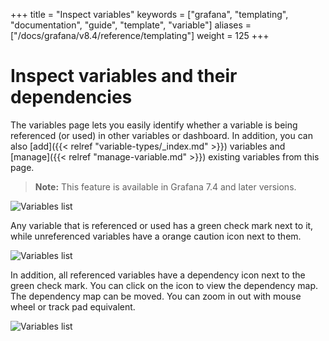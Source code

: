 +++
title = "Inspect variables"
keywords = ["grafana", "templating", "documentation", "guide", "template", "variable"]
aliases = ["/docs/grafana/v8.4/reference/templating"]
weight = 125
+++

# Inspect variables and their dependencies

The variables page lets you easily identify whether a variable is being referenced (or used) in other variables or dashboard. In addition, you can also [add]({{< relref "variable-types/_index.md" >}}) variables and [manage]({{< relref "manage-variable.md" >}}) existing variables from this page.

> **Note:** This feature is available in Grafana 7.4 and later versions.

![Variables list](/static/img/docs/variables-templates/variables-list-7-4.png)

Any variable that is referenced or used has a green check mark next to it, while unreferenced variables have a orange caution icon next to them.

![Variables list](/static/img/docs/variables-templates/variable-not-referenced-7-4.png)

In addition, all referenced variables have a dependency icon next to the green check mark. You can click on the icon to view the dependency map. The dependency map can be moved. You can zoom in out with mouse wheel or track pad equivalent.

![Variables list](/static/img/docs/variables-templates/dependancy-map-7-4.png)
